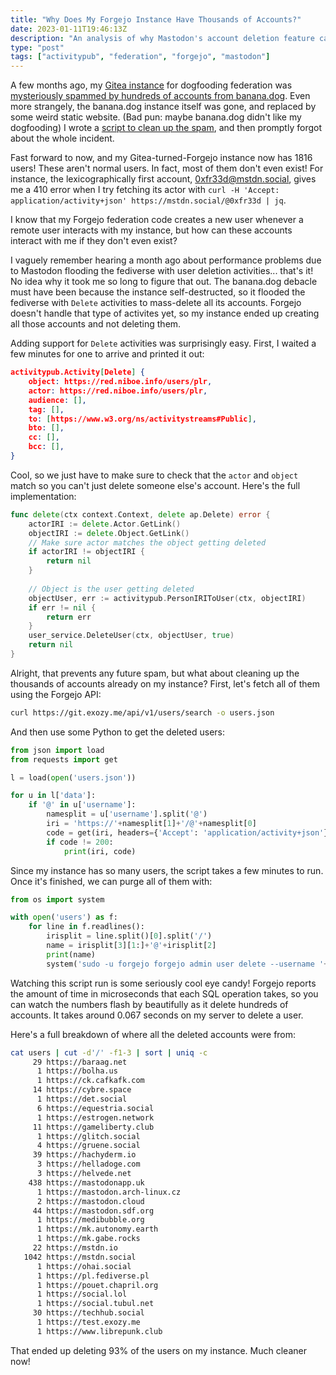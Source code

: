 ```yaml
---
title: "Why Does My Forgejo Instance Have Thousands of Accounts?"
date: 2023-01-11T19:46:13Z
description: "An analysis of why Mastodon's account deletion feature caused my Forgejo instance to gain thousands of accounts, and how I dealt with it"
type: "post"
tags: ["activitypub", "federation", "forgejo", "mastodon"]
---
```



A few months ago, my [Gitea instance](https://git.exozy.me) for dogfooding federation was [mysteriously spammed by hundreds of accounts from banana.dog](https://social.exozy.me/@ta180m/108766017685742945). Even more strangely, the banana.dog instance itself was gone, and replaced by some weird static website. (Bad pun: maybe banana.dog didn't like my dogfooding) I wrote a [script to clean up the spam](https://social.exozy.me/@ta180m/108830406991961663), and then promptly forgot about the whole incident.

Fast forward to now, and my Gitea-turned-Forgejo instance now has 1816 users! These aren't normal users. In fact, most of them don't even exist! For instance, the lexicographically first account, 0xfr33d@mstdn.social, gives me a 410 error when I try fetching its actor with `curl -H 'Accept: application/activity+json' https://mstdn.social/@0xfr33d | jq`.

I know that my Forgejo federation code creates a new user whenever a remote user interacts with my instance, but how can these accounts interact with me if they don't even exist?

I vaguely remember hearing a month ago about performance problems due to Mastodon flooding the fediverse with user deletion activities... that's it! No idea why it took me so long to figure that out. The banana.dog debacle must have been because the instance self-destructed, so it flooded the fediverse with `Delete` activities to mass-delete all its accounts. Forgejo doesn't handle that type of activites yet, so my instance ended up creating all those accounts and not deleting them.

Adding support for `Delete` activities was surprisingly easy. First, I waited a few minutes for one to arrive and printed it out:
```json
activitypub.Activity[Delete] {
	object: https://red.niboe.info/users/plr,
	actor: https://red.niboe.info/users/plr,
	audience: [],
	tag: [],
	to: [https://www.w3.org/ns/activitystreams#Public],
	bto: [],
	cc: [],
	bcc: [],
}
```

Cool, so we just have to make sure to check that the `actor` and `object` match so you can't just delete someone else's account. Here's the full implementation:
```go
func delete(ctx context.Context, delete ap.Delete) error {
	actorIRI := delete.Actor.GetLink()
	objectIRI := delete.Object.GetLink()
	// Make sure actor matches the object getting deleted
	if actorIRI != objectIRI {
		return nil
	}
	
	// Object is the user getting deleted
	objectUser, err := activitypub.PersonIRIToUser(ctx, objectIRI)
	if err != nil {
		return err
	}
	user_service.DeleteUser(ctx, objectUser, true)
	return nil
}
```

Alright, that prevents any future spam, but what about cleaning up the thousands of accounts already on my instance? First, let's fetch all of them using the Forgejo API:
```bash
curl https://git.exozy.me/api/v1/users/search -o users.json
```

And then use some Python to get the deleted users:
```python
from json import load
from requests import get

l = load(open('users.json'))

for u in l['data']:
	if '@' in u['username']:
		namesplit = u['username'].split('@')
		iri = 'https://'+namesplit[1]+'/@'+namesplit[0]
		code = get(iri, headers={'Accept': 'application/activity+json'}).status_code
		if code != 200:
			print(iri, code)
```

Since my instance has so many users, the script takes a few minutes to run. Once it's finished, we can purge all of them with:
```python
from os import system

with open('users') as f:
	for line in f.readlines():
		irisplit = line.split()[0].split('/')
		name = irisplit[3][1:]+'@'+irisplit[2]
		print(name)
		system('sudo -u forgejo forgejo admin user delete --username '+name+' --work-path /var/lib/forgejo -c /etc/forgejo/app.ini')
```

Watching this script run is some seriously cool eye candy! Forgejo reports the amount of time in microseconds that each SQL operation takes, so you can watch the numbers flash by beautifully as it delete hundreds of accounts. It takes around 0.067 seconds on my server to delete a user.

Here's a full breakdown of where all the deleted accounts were from:
```bash
cat users | cut -d'/' -f1-3 | sort | uniq -c
     29 https://baraag.net
      1 https://bolha.us
      1 https://ck.cafkafk.com
     14 https://cybre.space
      1 https://det.social
      6 https://equestria.social
      1 https://estrogen.network
     11 https://gameliberty.club
      1 https://glitch.social
      4 https://gruene.social
     39 https://hachyderm.io
      3 https://helladoge.com
      3 https://helvede.net
    438 https://mastodonapp.uk
      1 https://mastodon.arch-linux.cz
      2 https://mastodon.cloud
     44 https://mastodon.sdf.org
      1 https://medibubble.org
      1 https://mk.autonomy.earth
      1 https://mk.gabe.rocks
     22 https://mstdn.io
   1042 https://mstdn.social
      1 https://ohai.social
      1 https://pl.fediverse.pl
      1 https://pouet.chapril.org
      1 https://social.lol
      1 https://social.tubul.net
     30 https://techhub.social
      1 https://test.exozy.me
      1 https://www.librepunk.club
```

That ended up deleting 93% of the users on my instance. Much cleaner now!
